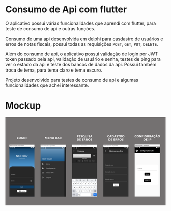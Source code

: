 # Consumo de Api com flutter

O aplicativo possui várias funcionalidades que aprendi com flutter, para teste de consumo de api e outras funções.

Consumo de uma api desenvolvida em delphi para casdastro de usuários e erros de notas fiscais, possui todas as requisições `POST`, `GET`, `PUT`, `DELETE`.

Além do consumo de api, o aplicativo possui validação de login por JWT token passado pela api, validação de usuário e senha, testes de ping para ver o estado da api e teste dos bancos de dados da api. Possui também troca de tema, para tema claro e tema escuro.

Projeto desenvolvido para testes de consumo de api e algumas funcionalidades que achei interessante.

# Mockup

<img src="https://github.com/GabrielHR0sa/API_consume_flutter/blob/main/mockup/mockup_nfError.png?raw=true">